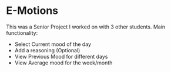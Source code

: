 # E-Motions
This was a Senior Project I worked on with 3 other students.
Main functionality:
- Select Current mood of the day
- Add a reasoning (Optional)
- View Previous Mood for different days
- View Average mood for the week/month
